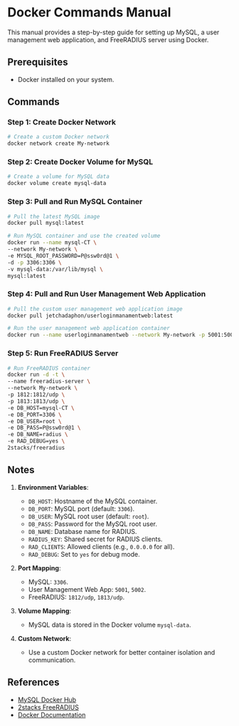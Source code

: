 # Docker Commands Manual

This manual provides a step-by-step guide for setting up MySQL, a user management web application, and FreeRADIUS server using Docker.

## Prerequisites
- Docker installed on your system.

## Commands

### Step 1: Create Docker Network

```bash
# Create a custom Docker network
docker network create My-network
```

### Step 2: Create Docker Volume for MySQL

```bash
# Create a volume for MySQL data
docker volume create mysql-data
```

### Step 3: Pull and Run MySQL Container

```bash
# Pull the latest MySQL image
docker pull mysql:latest

# Run MySQL container and use the created volume
docker run --name mysql-CT \
--network My-network \
-e MYSQL_ROOT_PASSWORD=P@ssw0rd@1 \
-d -p 3306:3306 \
-v mysql-data:/var/lib/mysql \
mysql:latest
```

### Step 4: Pull and Run User Management Web Application

```bash
# Pull the custom user management web application image
docker pull jetchadaphon/userloginmanamentweb:latest

# Run the user management web application container
docker run --name userloginmanamentweb --network My-network -p 5001:5001 -p 5002:5002 jetchadaphon/userloginmanamentweb:latest
```

### Step 5: Run FreeRADIUS Server

```bash
# Run FreeRADIUS container
docker run -d -t \
--name freeradius-server \
--network My-network \
-p 1812:1812/udp \
-p 1813:1813/udp \
-e DB_HOST=mysql-CT \
-e DB_PORT=3306 \
-e DB_USER=root \
-e DB_PASS=P@ssw0rd@1 \
-e DB_NAME=radius \
-e RAD_DEBUG=yes \
2stacks/freeradius
```

## Notes
1. **Environment Variables**:
   - `DB_HOST`: Hostname of the MySQL container.
   - `DB_PORT`: MySQL port (default: `3306`).
   - `DB_USER`: MySQL root user (default: `root`).
   - `DB_PASS`: Password for the MySQL root user.
   - `DB_NAME`: Database name for RADIUS.
   - `RADIUS_KEY`: Shared secret for RADIUS clients.
   - `RAD_CLIENTS`: Allowed clients (e.g., `0.0.0.0` for all).
   - `RAD_DEBUG`: Set to `yes` for debug mode.

2. **Port Mapping**:
   - MySQL: `3306`.
   - User Management Web App: `5001`, `5002`.
   - FreeRADIUS: `1812/udp`, `1813/udp`.

3. **Volume Mapping**:
   - MySQL data is stored in the Docker volume `mysql-data`.

4. **Custom Network**:
   - Use a custom Docker network for better container isolation and communication.

## References
- [MySQL Docker Hub](https://hub.docker.com/_/mysql)
- [2stacks FreeRADIUS](https://hub.docker.com/r/2stacks/freeradius)
- [Docker Documentation](https://docs.docker.com/)

